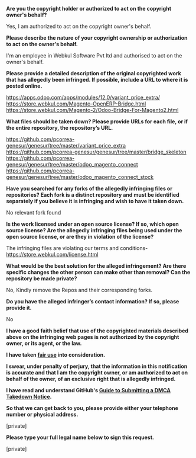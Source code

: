 **Are you the copyright holder or authorized to act on the copyright owner's behalf?**

Yes, I am authorized to act on the copyright owner's behalf.

**Please describe the nature of your copyright ownership or authorization to act on the owner's behalf.**

I'm an employee in Webkul Software Pvt ltd and authorised to act on the owner's behalf.

**Please provide a detailed description of the original copyrighted work that has allegedly been infringed. If possible, include a URL to where it is posted online.**

https://apps.odoo.com/apps/modules/12.0/variant_price_extra/
https://store.webkul.com/Magento-OpenERP-Bridge.html
https://store.webkul.com/Magento-2/Odoo-Bridge-For-Magento2.html

**What files should be taken down? Please provide URLs for each file, or if the entire repository, the repository’s URL.**

https://github.com/pcorrea-genesur/genesur/tree/master/variant_price_extra
https://github.com/pcorrea-genesur/genesur/tree/master/bridge_skeleton
https://github.com/pcorrea-genesur/genesur/tree/master/odoo_magento_connect
https://github.com/pcorrea-genesur/genesur/tree/master/odoo_magento_connect_stock

**Have you searched for any forks of the allegedly infringing files or repositories? Each fork is a distinct repository and must be identified separately if you believe it is infringing and wish to have it taken down.**

No relevant fork found

**Is the work licensed under an open source license? If so, which open source license? Are the allegedly infringing files being used under the open source license, or are they in violation of the license?**

The infringing files are violating our terms and conditions- https://store.webkul.com/license.html

**What would be the best solution for the alleged infringement? Are there specific changes the other person can make other than removal? Can the repository be made private?**

No, Kindly remove the Repos and their corresponding forks.

**Do you have the alleged infringer’s contact information? If so, please provide it.**

No

**I have a good faith belief that use of the copyrighted materials described above on the infringing web pages is not authorized by the copyright owner, or its agent, or the law.**

**I have taken <a href="https://www.lumendatabase.org/topics/22">fair use</a> into consideration.**

**I swear, under penalty of perjury, that the information in this notification is accurate and that I am the copyright owner, or am authorized to act on behalf of the owner, of an exclusive right that is allegedly infringed.**

**I have read and understand GitHub's <a href="https://help.github.com/articles/guide-to-submitting-a-dmca-takedown-notice/">Guide to Submitting a DMCA Takedown Notice</a>.**

**So that we can get back to you, please provide either your telephone number or physical address.**

[private]  

**Please type your full legal name below to sign this request.**

[private]  
